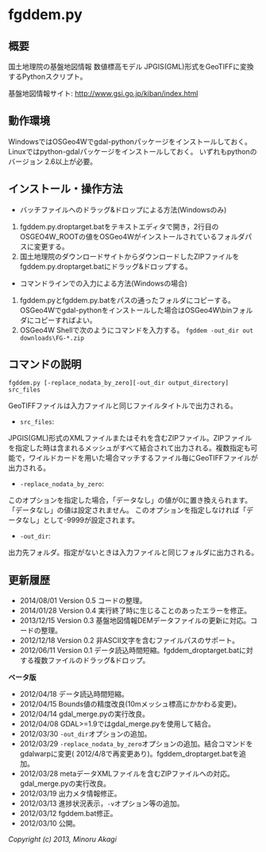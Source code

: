 fgddem.py
=========

概要
----
国土地理院の基盤地図情報 数値標高モデル JPGIS(GML)形式をGeoTIFFに変換するPythonスクリプト。

基盤地図情報サイト: http://www.gsi.go.jp/kiban/index.html

動作環境
--------
WindowsではOSGeo4Wでgdal-pythonパッケージをインストールしておく。
Linuxではpython-gdalパッケージをインストールしておく。
いずれもpythonのバージョン 2.6以上が必要。

インストール・操作方法
----------------------

* バッチファイルへのドラッグ&ドロップによる方法(Windowsのみ)
 1. fgddem.py.droptarget.batをテキストエディタで開き，2行目のOSGEO4W_ROOTの値をOSGeo4Wがインストールされているフォルダパスに変更する。
 2. 国土地理院のダウンロードサイトからダウンロードしたZIPファイルをfgddem.py.droptarget.batにドラッグ&ドロップする。

* コマンドラインでの入力による方法(Windowsの場合)
 1. fgddem.pyとfgddem.py.batをパスの通ったフォルダにコピーする。OSGeo4Wでgdal-pythonをインストールした場合はOSGeo4W\binフォルダにコピーすればよい。
 2. OSGeo4W Shellで次のようにコマンドを入力する。
 `fgddem -out_dir out downloads\FG-*.zip`

コマンドの説明
--------------
`fgddem.py [-replace_nodata_by_zero][-out_dir output_directory] src_files`

GeoTIFFファイルは入力ファイルと同じファイルタイトルで出力される。

* `src_files`:

 JPGIS(GML)形式のXMLファイルまたはそれを含むZIPファイル。ZIPファイルを指定した時は含まれるメッシュがすべて結合されて出力される。複数指定も可能で，ワイルドカードを用いた場合マッチするファイル毎にGeoTIFFファイルが出力される。

* `-replace_nodata_by_zero`:

 このオプションを指定した場合，「データなし」の値が0に置き換えられます。「データなし」の値は設定されません。
このオプションを指定しなければ「データなし」として-9999が設定されます。

* `-out_dir`:

 出力先フォルダ。指定がないときは入力ファイルと同じフォルダに出力される。

更新履歴
--------

* 2014/08/01 Version 0.5 コードの整理。
* 2014/01/28 Version 0.4 実行終了時に生じることのあったエラーを修正。
* 2013/12/15 Version 0.3 基盤地図情報DEMデータファイルの更新に対応。コードの整理。
* 2012/12/18 Version 0.2 非ASCII文字を含むファイルパスのサポート。
* 2012/06/11 Version 0.1 データ読込時間短縮。fgddem_droptarget.batに対する複数ファイルのドラッグ&ドロップ。

**ベータ版**

* 2012/04/18 データ読込時間短縮。
* 2012/04/15 Bounds値の精度改良(10mメッシュ標高にかかわる変更)。
* 2012/04/14 gdal_merge.pyの実行改良。
* 2012/04/08 GDAL>=1.9ではgdal_merge.pyを使用して結合。
* 2012/03/30 `-out_dir`オプションの追加。
* 2012/03/29 `-replace_nodata_by_zero`オプションの追加。結合コマンドをgdalwarpに変更( 2012/4/8で再変更あり)。fgddem_droptarget.batを追加。
* 2012/03/28 metaデータXMLファイルを含むZIPファイルへの対応。gdal_merge.pyの実行改良。
* 2012/03/19 出力メタ情報修正。
* 2012/03/13 進捗状況表示，`-v`オプション等の追加。
* 2012/03/12 fgddem.bat修正。
* 2012/03/10 公開。

_Copyright (c) 2013, Minoru Akagi_
